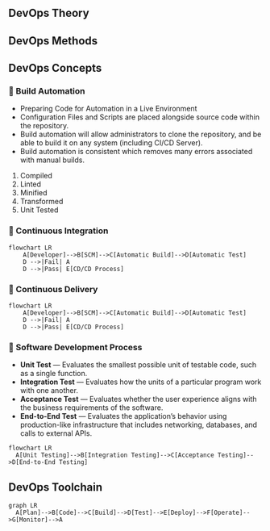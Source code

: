<!--DevOps_Theory-->
## DevOps Theory

<!--DevOps_Methods-->
## DevOps Methods

<!--DevOps_Concepts-->
## DevOps Concepts

<!--DevProcess_Content-->
### :pineapple: Build Automation
* Preparing Code for Automation in a Live Environment
* Configuration Files and Scripts are placed alongside source code within the repository.
* Build automation will allow administrators to clone the repository, and be able to build it on any system (including CI/CD Server).
* Build automation is consistent which removes many errors associated with manual builds. 
1. Compiled
2. Linted
3. Minified
4. Transformed
5. Unit Tested

### :pineapple: Continuous Integration
```mermaid
flowchart LR
    A[Developer]-->B[SCM]-->C[Automatic Build]-->D[Automatic Test]
    D -->|Fail| A
    D -->|Pass| E[CD/CD Process]
```

### :pineapple: Continuous Delivery
```mermaid
flowchart LR
    A[Developer]-->B[SCM]-->C[Automatic Build]-->D[Automatic Test]
    D -->|Fail| A
    D -->|Pass| E[CD/CD Process]
```


### :pineapple: Software Development Process
- **Unit Test** — Evaluates the smallest possible unit of testable code, such as a single function.
- **Integration Test** — Evaluates how the units of a particular program work with one another.
- **Acceptance Test** — Evaluates whether the user experience aligns with the business requirements of the software.
- **End-to-End Test** — Evaluates the application’s behavior using production-like infrastructure that includes networking, databases, and calls to external APIs.

<!--DevProcess_Flowchart-->
```mermaid
flowchart LR
  A[Unit Testing]-->B[Integration Testing]-->C[Acceptance Testing]-->D[End-to-End Testing]
```

<!--DevOps_Toolchain-->
## DevOps Toolchain
<!--DevProcess_Flowchart-->
```mermaid
graph LR
  A[Plan]-->B[Code]-->C[Build]-->D[Test]-->E[Deploy]-->F[Operate]-->G[Monitor]-->A
```

